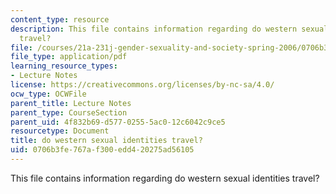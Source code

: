 ```yaml
---
content_type: resource
description: This file contains information regarding do western sexual identities
  travel?
file: /courses/21a-231j-gender-sexuality-and-society-spring-2006/0706b3fe767af300edd420275ad56105_MIT21A_213JS06_other_iden.pdf
file_type: application/pdf
learning_resource_types:
- Lecture Notes
license: https://creativecommons.org/licenses/by-nc-sa/4.0/
ocw_type: OCWFile
parent_title: Lecture Notes
parent_type: CourseSection
parent_uid: 4f832b69-d577-0255-5ac0-12c6042c9ce5
resourcetype: Document
title: do western sexual identities travel?
uid: 0706b3fe-767a-f300-edd4-20275ad56105
---
```

This file contains information regarding do western sexual identities travel?